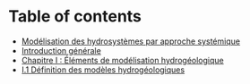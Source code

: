 # Table of contents

* [Modélisation des hydrosystèmes par approche systémique](README.md)
* [Introduction générale](introduction-generale.md)
* [Chapitre I : Éléments de modélisation hydrogéologique](chapitre-i-elements-de-modelisation-hydrogeologique.md)
* [I.1	Définition des modèles hydrogéologiques](i.1-definition-des-modeles-hydrogeologiques.md)

